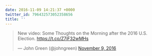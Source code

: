 ```yaml
---
date: 2016-11-09 14:21:37 +0000
twitter_id: 796432573052358656
title: ''
---
```


<blockquote class="twitter-tweet"><p lang="en" dir="ltr">New video: Some Thoughts on the Morning after the 2016 U.S. Election. <a href="https://t.co/Z7iF32wMHs">https://t.co/Z7iF32wMHs</a></p>&mdash; John Green (@johngreen) <a href="https://twitter.com/johngreen/status/796428430225145856?ref_src=twsrc%5Etfw">November 9, 2016</a></blockquote>
<script async src="https://platform.twitter.com/widgets.js" charset="utf-8"></script>
